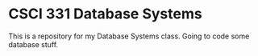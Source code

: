# CSCI 331 Database Systems

This is a repository for my Database Systems class. Going to code some database stuff.